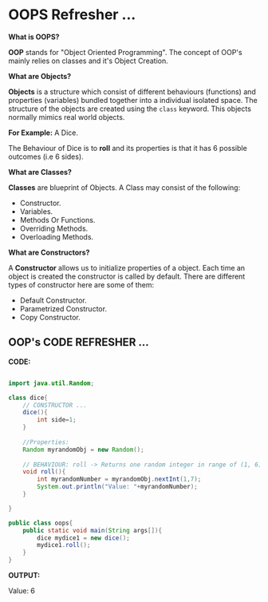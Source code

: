 # OOPS Refresher ... 

**What is OOPS?**

**OOP** stands for "Object Oriented Programming". The concept of OOP's mainly relies on classes and it's Object Creation. 

**What are Objects?**

**Objects** is a structure which consist of different behaviours (functions) and properties (variables) bundled together
into a individual isolated space. The structure of the objects
are created using the `class` keyword. This objects normally mimics
real world objects. 

**For Example:** A Dice. 

The Behaviour of Dice is to **roll** and its properties is that it has 6 possible outcomes (i.e 6 sides). 

**What are Classes?**

**Classes** are blueprint of Objects. A Class may consist of the
following: 

* Constructor. 
* Variables. 
* Methods Or Functions. 
* Overriding Methods. 
* Overloading Methods. 

**What are Constructors?**

A **Constructor** allows us to initialize properties of a object. Each time an object is created the constructor is called by default. There are different types of constructor here are some of them:

* Default Constructor. 
* Parametrized Constructor. 
* Copy Constructor. 

## OOP's CODE REFRESHER ... 

**CODE:**
``` java

import java.util.Random;

class dice{
	// CONSTRUCTOR ...
	dice(){
		int side=1;
	} 
	
	//Properties: 
	Random myrandomObj = new Random();
	
	// BEHAVIOUR: roll -> Returns one random integer in range of (1, 6);
	void roll(){
		int myrandomNumber = myrandomObj.nextInt(1,7); 
		System.out.println("Value: "+myrandomNumber); 
	}

}

public class oops{
	public static void main(String args[]){
		dice mydice1 = new dice(); 
		mydice1.roll();
	}
}

```

**OUTPUT:**

Value: 6
